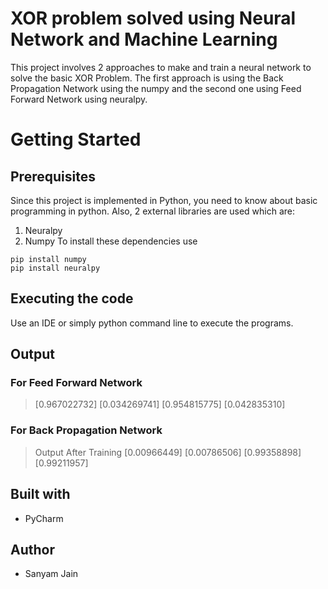 # XOR problem solved using Neural Network and Machine Learning
This project involves 2 approaches to make and train a neural network to solve the basic XOR Problem.
The first approach is using the Back Propagation Network using the numpy
and the second one using Feed Forward Network using neuralpy.
# Getting Started
## Prerequisites 
Since this project is implemented in Python, you need to know about basic programming in python.
Also, 2 external libraries are used which are:
1. Neuralpy
2. Numpy
To install these dependencies use
```
pip install numpy
pip install neuralpy
```
## Executing the code
Use an IDE or simply python command line to execute the programs.

## Output
### For Feed Forward Network
> [0.967022732]
> [0.034269741]
> [0.954815775]
> [0.042835310]

### For Back Propagation Network
> Output After Training
> [0.00966449]
> [0.00786506]
> [0.99358898]
> [0.99211957]

## Built with
* PyCharm

## Author
* Sanyam Jain
